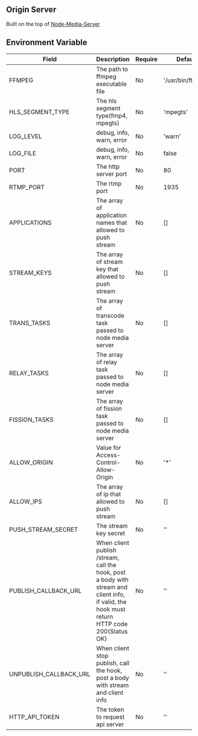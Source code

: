 
## Origin Server
Built on the top of [Node-Media-Server](https://github.com/illuspas/Node-Media-Server)

## Environment Variable
| Field     | Description              | Require  | Default |
| --------- | ------------------------ | -------- | ------- |
| FFMPEG    | The path to ffmpeg executable file | No       | '/usr/bin/ffmpeg'  |
| HLS_SEGMENT_TYPE | The hls segment type(fmp4, mpegts) | No       | 'mpegts'  |
| LOG_LEVEL | debug, info, warn, error | No       | 'warn'  |
| LOG_FILE  | debug, info, warn, error | No       | false   |
| PORT      | The http server port     | No       | 80      |
| RTMP_PORT | The rtmp port     | No       | 1935      |
| APPLICATIONS | The array of application names that allowed to push stream | No       | []   |
| STREAM_KEYS | The array of stream key that allowed to push stream | No       | []   |
| TRANS_TASKS | The array of transcode task passed to node media server | No       | []   |
| RELAY_TASKS | The array of relay task passed to node media server | No       | []   |
| FISSION_TASKS | The array of fission task passed to node media server | No       | []   |
| ALLOW_ORIGIN | Value for Access-Control-Allow-Origin | No   | '*'   |
| ALLOW_IPS | The array of ip that allowed to push stream | No       | []   |
| PUSH_STREAM_SECRET | The stream key secret | No       | ''   |
| PUBLISH_CALLBACK_URL | When client publish /stream, call the hook, post a body with stream and client info, if valid, the hook must return HTTP code 200(Status OK)  | No       | ''   |
| UNPUBLISH_CALLBACK_URL | When client stop publish, call the hook, post a body with stream and client info | No       | ''   |
| HTTP_API_TOKEN | The token to request api server | No       | ''   |
